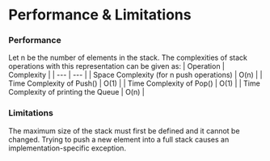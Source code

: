 # Performance & Limitations
### Performance
Let n be the number of elements in the stack. The complexities of stack operations with this
representation can be given as:
| Operation | Complexity |
| --- | --- |
| Space Complexity (for n push operations) | O(n) |
| Time Complexity of Push() | O(1) |
| Time Complexity of Pop() | O(1) |
| Time Complexity of printing the Queue | O(n) |
### Limitations
The maximum size of the stack must first be defined and it cannot be changed. Trying to push a
new element into a full stack causes an implementation-specific exception.

